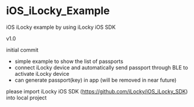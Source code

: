 # iOS_iLocky_Example
iOS iLocky example by using iLocky iOS SDK

v1.0

initial commit
* simple example to show the list of passports
* connect iLocky device and automatically send passport through BLE to activate iLocky device
* can generate passport(key) in app (will be removed in near future)

please import iLocky iOS SDK (https://github.com/iLocky/iOS_iLocky_SDK) into local project 
